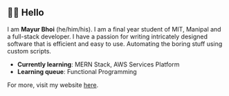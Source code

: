 ## 👋🏼 Hello

I am **Mayur Bhoi** (he/him/his). I am a final year student of MIT, Manipal and a full-stack developer. I have a passion for writing intricately designed software that is efficient and easy to use. Automating the boring stuff using custom scripts.

- **Currently learning**: MERN Stack, AWS Services Platform
- **Learning queue**: Functional Programming

For more, visit my website [here](https://mayurbhoi.com).
